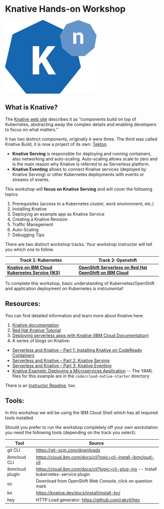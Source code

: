 # Knative Hands-on Workshop

![Knative Logo](iks/images/knative-logo.png)

## What is Knative? 

The [Knative web site](https://knative.dev) describes it as “components build on top of Kubernetes, abstracting away the complex details and enabling developers to focus on what matters.” 

It has two distinct components, originally it were three. The third was called Knative Build, it is now a project of its own: [Tekton](https://tekton.dev/). 

* __Knative Serving__ is responsible for deploying and running containers, also networking and auto-scaling. Auto-scaling allows scale to zero and is the main reason why Knative is referred to as Serverless platform.
* __Knative Eventing__ allows to connect Knative services (deployed by Knative Serving) or other Kubernetes deployments with events or streams of events.

This workshop will **focus on Knative Serving** and will cover the following topics:

1. Prerequisites (access to a Kubernetes cluster, work environment, etc.)
1. Installing Knative
1. Deploying an example app as Knative Service
1. Creating a Knative Revision
1. Traffic Management
1. Auto-Scaling
1. Debugging Tips

There are two distinct workshop tracks. Your workshop instructor will tell you which one to follow.

Track 1: Kubernetes   | Track 2: Openshift
--------- | -----------
**[Knative on IBM Cloud Kubernetes Service (IKS)](iks/1-Prereqs.md)** | **[OpenShift Serverless on Red Hat OpenShift on IBM Cloud](openshift/1-Prereqs.md)** 



To complete this workshop, basic understanding of Kubernetes/OpenShift and application deployment on Kubernetes is instrumental!

## Resources:

You can find detailed information and learn more about Knative here:

1. [Knative documentation](https://knative.dev/docs)
2. [Red Hat Knative Tutorial](https://redhat-developer-demos.github.io/knative-tutorial/knative-tutorial/index.html)
3. [Deploying serverless apps with Knative (IBM Cloud Documentation)](https://cloud.ibm.com/docs/containers?topic=containers-serverless-apps-knative)
4.  A series of blogs on Knative:
   - [Serverless and Knative – Part 1: Installing Knative on CodeReady Containers](https://haralduebele.blog/2020/06/02/serverless-and-knative-part-1-installing-knative-on-codeready-containers/)
   - [Serverless and Knative – Part 2: Knative Serving](https://haralduebele.blog/2020/06/03/serverless-and-knative-part-2-knative-serving/)
   - [Serverless and Knative – Part 3: Knative Eventing](https://haralduebele.blog/2020/06/10/serverless-and-knative-part-3-knative-eventing/)
   - [Knative Example: Deploying a Microservices Application](https://haralduebele.blog/2020/07/02/knative-example-deploying-a-microservices-application/) -- The YAML files for this example are in the `code/cloud-native-starter` directory

There is an [Instructor Readme](instructor.md), too.

## Tools:

In this workshop we will be using the IBM Cloud Shell which has all required tools installed.

Should you prefer to run the workshop completely off your own workstation you need the following tools (depending on the track you select):

Tool  |Source       
----------------|----
git CLI|https://git-scm.com/downloads 
ibmcloud CLI|https://cloud.ibm.com/docs/cli?opic=cli-install-ibmcloud-cli
ibmcloud plugin|https://cloud.ibm.com/docs/cli?topic=cli-plug-ins -- Install kubernetes-service plugin
oc|Download from OpenShift Web Console, click on question mark
kn|https://knative.dev/docs/install/install-kn/
hey|HTTP Load generator: https://github.com/rakyll/hey


